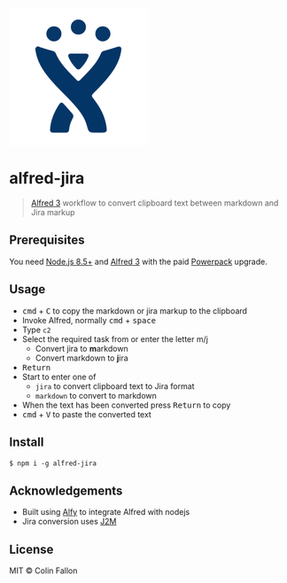 ![icon](icon.png)

# alfred-jira

> [Alfred 3](https://www.alfredapp.com) workflow to convert clipboard
> text between markdown and Jira markup


## Prerequisites

You need [Node.js 8.5+](https://nodejs.org) and
[Alfred 3](https://www.alfredapp.com) with the paid
[Powerpack](https://www.alfredapp.com/powerpack/) upgrade.


## Usage

- <kbd>cmd</kbd> + <kbd>C</kbd> to copy the markdown or jira markup to
  the clipboard
- Invoke Alfred, normally <kbd>cmd</kbd> + <kbd>space</kbd>
- Type `c2`
- Select the required task from or enter the letter m/j
  - Convert jira to **m**arkdown
  - Convert markdown to **j**ira
- <kbd>Return</kbd>
- Start to enter one of
  - `jira` to convert clipboard text to Jira format
  - `markdown` to convert to markdown
- When the text has been converted press <kbd>Return</kbd> to copy
- <kbd>cmd</kbd> + <kbd>V</kbd> to paste the converted text

## Install

```
$ npm i -g alfred-jira
```

## Acknowledgements
- Built using [Alfy](https://github.com/sindresorhus/alfy) to integrate Alfred with nodejs
- Jira conversion uses [J2M](https://github.com/FokkeZB/J2M)

## License

MIT © Colin Fallon